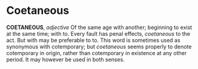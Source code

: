 # Coetaneous

**COETANEOUS**, _adjective_ Of the same age with another; beginning to exist at the same time; with to. Every fault has penal effects, _coetaneous_ to the act. But with may be preferable to to. This word is sometimes used as synonymous with cotemporary; but _coetaneous_ seems properly to denote cotemporary in origin, rather than cotemporary in existence at any other period. It may however be used in both senses.